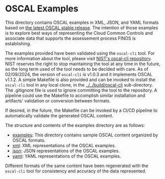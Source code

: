 # OSCAL Examples

This directory contains OSCAL examples in XML, JSON, and YAML formats based on [the latest OSCAL stable release](github.com/usnistgov/OSCAL/releases/latest). The intention of those examples is to explore best ways of representing the Cloud Common Controls and associate data that supports the assessement process FINOS is establishing. 

The examples provided have been validated using the `oscal-cli` tool. For more information about the tool, please visit [NIST's oscal-cli repository](https://github.com/usnistgov/oscal-cli). NIST reserves the right to stop maintaining the tool at any time in the future, so the long term used of the tool needs to be decided with care. As of 02/09/2024, the version of `oscal-cli` is v1.0.3 and it implements OSCAL v1.1.2. A simple Makefile is also provided and can be invoked to install the `oscal-cli` tool in any local clone, in the [../../build/oscal-cli](../../build/oscal-cli) sub-directory. The .gitignore file is used to ignore committing the tool to the repository. A pipeline could use the Makefile to accomplish similar installation and artifacts' validation or conversion between formats.

If desired, in the future, the Makefile can be invoked by a CI/CD pipeline to automatically validate the generated OSCAL content.

The structure and contents of the examples directory are as follows:

- [examples](examples): This directory contains sample OSCAL content organized by OSCAL formats.
- [xml](./xml): XML representations of the OSCAL examples.
- [json](./json): JSON representations of the OSCAL examples.
- [yaml](./yaml): YAML representations of the OSCAL examples.

Different formats of the same content have been regenerated with the `oscal-cli` tool for consistency and accuracy of the data represented.
